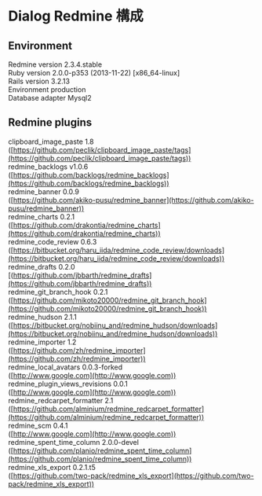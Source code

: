 # Dialog Redmine 構成
## Environment
Redmine version                2.3.4.stable  
Ruby version                   2.0.0-p353 (2013-11-22) [x86_64-linux]  
Rails version                  3.2.13  
Environment                    production  
Database adapter               Mysql2  
## Redmine plugins
clipboard_image_paste          1.8  
([https://github.com/peclik/clipboard_image_paste/tags](https://github.com/peclik/clipboard_image_paste/tags))  
redmine_backlogs               v1.0.6  
([https://github.com/backlogs/redmine_backlogs](https://github.com/backlogs/redmine_backlogs))  
redmine_banner                 0.0.9  
([https://github.com/akiko-pusu/redmine_banner](https://github.com/akiko-pusu/redmine_banner))  
redmine_charts                 0.2.1  
([https://github.com/drakontia/redmine_charts](https://github.com/drakontia/redmine_charts))  
redmine_code_review            0.6.3  
([https://bitbucket.org/haru_iida/redmine_code_review/downloads](https://bitbucket.org/haru_iida/redmine_code_review/downloads))  
redmine_drafts                 0.2.0  
[(https://github.com/jbbarth/redmine_drafts](https://github.com/jbbarth/redmine_drafts))  
redmine_git_branch_hook        0.2.1  
([https://github.com/mikoto20000/redmine_git_branch_hook](https://github.com/mikoto20000/redmine_git_branch_hook))  
redmine_hudson                 2.1.1  
([https://bitbucket.org/nobiinu_and/redmine_hudson/downloads](https://bitbucket.org/nobiinu_and/redmine_hudson/downloads))  
redmine_importer               1.2  
([https://github.com/zh/redmine_importer](https://github.com/zh/redmine_importer))  
redmine_local_avatars          0.0.3-forked  
([http://www.google.com](http://www.google.com))  
redmine_plugin_views_revisions 0.0.1  
([http://www.google.com](http://www.google.com))  
redmine_redcarpet_formatter    2.1  
([https://github.com/alminium/redmine_redcarpet_formatter](https://github.com/alminium/redmine_redcarpet_formatter))  
redmine_scm                    0.4.1  
([http://www.google.com](http://www.google.com))  
redmine_spent_time_column      2.0.0-devel  
([https://github.com/planio/redmine_spent_time_column](https://github.com/planio/redmine_spent_time_column))
redmine_xls_export             0.2.1.t5  
([https://github.com/two-pack/redmine_xls_export](https://github.com/two-pack/redmine_xls_export))  